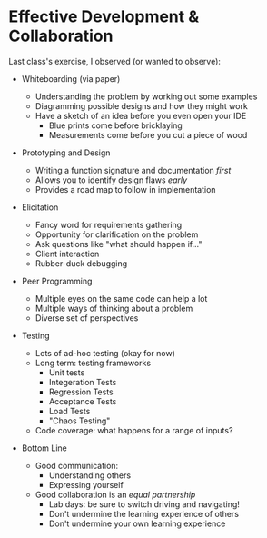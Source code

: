 
# Effective Development & Collaboration

Last class's exercise, I observed (or wanted to observe):

* Whiteboarding (via paper)
    * Understanding the problem by working out some examples
    * Diagramming possible designs and how they might work
    * Have a sketch of an idea before you even open your IDE
        * Blue prints come before bricklaying
        * Measurements come before you cut a piece of wood

* Prototyping and Design
    * Writing a function signature and documentation *first*
    * Allows you to identify design flaws *early*
    * Provides a road map to follow in implementation

* Elicitation
    * Fancy word for requirements gathering
    * Opportunity for clarification on the problem
    * Ask questions like "what should happen if..."
    * Client interaction
    * Rubber-duck debugging

* Peer Programming
    * Multiple eyes on the same code can help a lot
    * Multiple ways of thinking about a problem
    * Diverse set of perspectives

* Testing
    * Lots of ad-hoc testing (okay for now)
    * Long term: testing frameworks
        * Unit tests
        * Integeration Tests
        * Regression Tests
        * Acceptance Tests
        * Load Tests
        * "Chaos Testing"
    * Code coverage: what happens for a range of inputs?

* Bottom Line
    * Good communication:
        * Understanding others
        * Expressing yourself
    * Good collaboration is an *equal partnership*
        * Lab days: be sure to switch driving and navigating!
        * Don't undermine the learning experience of others
        * Don't undermine your own learning experience
